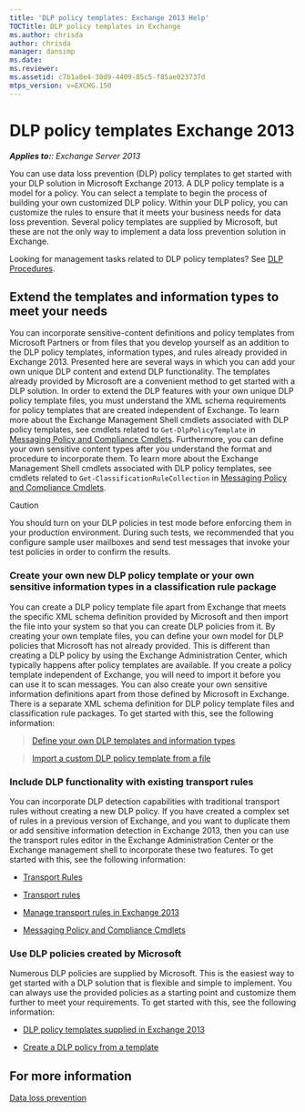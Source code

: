 ```yaml
---
title: 'DLP policy templates: Exchange 2013 Help'
TOCTitle: DLP policy templates in Exchange
ms.author: chrisda
author: chrisda
manager: dansimp
ms.date: 
ms.reviewer: 
ms.assetid: c7b1a8e4-30d9-4409-85c5-f85ae023737d
mtps_version: v=EXCHG.150
---
```


# DLP policy templates Exchange 2013

_**Applies to:**: Exchange Server 2013_

You can use data loss prevention (DLP) policy templates to get started with your DLP solution in Microsoft Exchange 2013. A DLP policy template is a model for a policy. You can select a template to begin the process of building your own customized DLP policy. Within your DLP policy, you can customize the rules to ensure that it meets your business needs for data loss prevention. Several policy templates are supplied by Microsoft, but these are not the only way to implement a data loss prevention solution in Exchange.

Looking for management tasks related to DLP policy templates? See [DLP Procedures](http://technet.microsoft.com/library/e2f575aa-552e-4dcc-8d7b-1ffd697d67df.aspx).

## Extend the templates and information types to meet your needs

You can incorporate sensitive-content definitions and policy templates from Microsoft Partners or from files that you develop yourself as an addition to the DLP policy templates, information types, and rules already provided in Exchange 2013. Presented here are several ways in which you can add your own unique DLP content and extend DLP functionality. The templates already provided by Microsoft are a convenient method to get started with a DLP solution. In order to extend the DLP features with your own unique DLP policy template files, you must understand the XML schema requirements for policy templates that are created independent of Exchange. To learn more about the Exchange Management Shell cmdlets associated with DLP policy templates, see cmdlets related to `Get-DlpPolicyTemplate` in [Messaging Policy and Compliance Cmdlets](http://technet.microsoft.com/library/78ed4e33-f031-40fe-b632-9b15e3234e77.aspx). Furthermore, you can define your own sensitive content types after you understand the format and procedure to incorporate them. To learn more about the Exchange Management Shell cmdlets associated with DLP policy templates, see cmdlets related to `Get-ClassificationRuleCollection` in [Messaging Policy and Compliance Cmdlets](http://technet.microsoft.com/library/78ed4e33-f031-40fe-b632-9b15e3234e77.aspx).

> [!CAUTION]
> You should turn on your DLP policies in test mode before enforcing them in your production environment. During such tests, we recommended that you configure sample user mailboxes and send test messages that invoke your test policies in order to confirm the results.

### Create your own new DLP policy template or your own sensitive information types in a classification rule package

You can create a DLP policy template file apart from Exchange that meets the specific XML schema definition provided by Microsoft and then import the file into your system so that you can create DLP policies from it. By creating your own template files, you can define your own model for DLP policies that Microsoft has not already provided. This is different than creating a DLP policy by using the Exchange Administration Center, which typically happens after policy templates are available. If you create a policy template independent of Exchange, you will need to import it before you can use it to scan messages. You can also create your own sensitive information definitions apart from those defined by Microsoft in Exchange. There is a separate XML schema definition for DLP policy template files and classification rule packages. To get started with this, see the following information:

> [Define your own DLP templates and information types](define-your-own-dlp-templates-and-information-types-exchange-2013-help.md)

> [Import a custom DLP policy template from a file](import-a-custom-dlp-policy-template-from-a-file-exchange-2013-help.md)

### Include DLP functionality with existing transport rules

You can incorporate DLP detection capabilities with traditional transport rules without creating a new DLP policy. If you have created a complex set of rules in a previous version of Exchange, and you want to duplicate them or add sensitive information detection in Exchange 2013, then you can use the transport rules editor in the Exchange Administration Center or the Exchange management shell to incorporate these two features. To get started with this, see the following information:

- [Transport Rules](http://technet.microsoft.com/library/c3d2031c-fb7b-4866-8ae1-32928d0138ef.aspx)

- [Transport rules](http://technet.microsoft.com/library/743bd525-0ca2-426d-b76c-b4a052bc8886.aspx)

- [Manage transport rules in Exchange 2013](manage-transport-rules-exchange-2013-help.md)

- [Messaging Policy and Compliance Cmdlets](http://technet.microsoft.com/library/78ed4e33-f031-40fe-b632-9b15e3234e77.aspx)

### Use DLP policies created by Microsoft

Numerous DLP policies are supplied by Microsoft. This is the easiest way to get started with a DLP solution that is flexible and simple to implement. You can always use the provided policies as a starting point and customize them further to meet your requirements. To get started with this, see the following information:

- [DLP policy templates supplied in Exchange 2013](built-in-dlp-policy-templates-exchange-2013-help.md)

- [Create a DLP policy from a template](create-dlp-policy-from-template-exchange-2013-help.md)

## For more information

[Data loss prevention](data-loss-prevention-exchange-2013-help.md)
